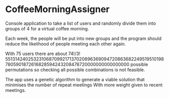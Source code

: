 # CoffeeMorningAssigner

Console application to take a list of users
and randomly divide them into groups of 4
for a virtual coffee morning.

Each week, the people will be put into
new groups and the program should reduce
the likelihood of people meeting each other again.


With 75 users there are about 74!/3! 
55131424025323106870992171370208963690947208636822495195101987805901872616828594243208478720000000000000000 
possible permutations so checking all possible
combinations is not feasible.

The app uses a genetic algorithm to generate a 
viable solution that minimises the number of repeat meetings
With more weight given to recent meetings. 

